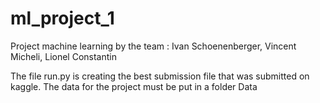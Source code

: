 # ml_project_1
 Project machine learning by the team : Ivan Schoenenberger, Vincent Micheli, Lionel Constantin
 
 The file run.py is creating the best submission file that was submitted on kaggle.
 The data for the project must be put in a folder Data
